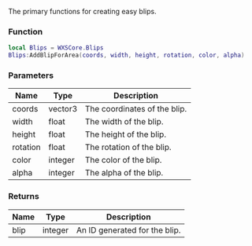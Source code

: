The primary functions for creating easy blips.

### Function
```lua
local Blips = WXSCore.Blips
Blips:AddBlipForArea(coords, width, height, rotation, color, alpha)
```

### Parameters
| Name | Type | Description |
| --- | --- | --- |
| coords | vector3 | The coordinates of the blip. |
| width | float | The width of the blip. |
| height | float | The height of the blip. |
| rotation | float | The rotation of the blip. |
| color | integer | The color of the blip. |
| alpha | integer | The alpha of the blip. |

### Returns
| Name | Type | Description |
| --- | --- | --- |
| blip | integer | An ID generated for the blip. |
